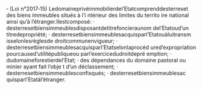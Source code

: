 ‐ (Loi n°2017‐15) Ledomaineprivéimmobilierdel’Etatcomprenddesterreset des biens immeubles situés à l’i ntérieur des limites du territo ire national ainsi qu’à l’étranger.Ilestcomposé:
· desterresetbiensimmeublesdisposantdetitrefoncieraunom del’Etatoud’un
titredepropriété;
· desterresetbiensimmeublesacquisparl’Etatouàluitransm isselonlesrèglesde
droitcommunenvigueur;
· desterresetbiensimmeublesacquisparl’Etatselonlaprocéd ured’expropriation
pourcaused’utilitépubliqueou parl’exercicedudroitdepré emption;
· dudomaineforestierdel’Etat;
· des dépendances du domaine pastoral ou minier ayant fait l’obje t d’un
déclassement;
· desterresetbiensimmeublesconfisqués;
· desterresetbiensimmeublesac quisparl’Etatàl’étranger.